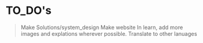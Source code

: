 # TO_DO's
> Make Solutions/system_design
> Make website
> In learn, add more images and explations wherever possible.
> Translate to other lanuages
